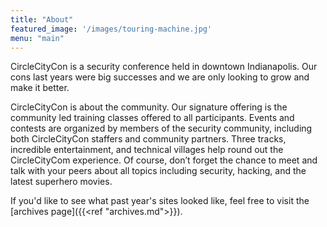 ```yaml
---
title: "About"
featured_image: '/images/touring-machine.jpg'
menu: "main"
---
```

CircleCityCon is a security conference held in downtown Indianapolis. Our cons last years were big successes and we are only looking to grow and make it better.

CircleCityCon is about the community. Our signature offering is the community led training classes offered to all participants. Events and contests are organized by members of the security community, including both CircleCityCon staffers and community partners. Three tracks, incredible entertainment, and technical villages help round out the CircleCityCom experience. Of course, don’t forget the chance to meet and talk with your peers about all topics including security, hacking, and the latest superhero movies.

If you'd like to see what past year's sites looked like, feel free to visit the [archives page]({{<ref "archives.md">}}).